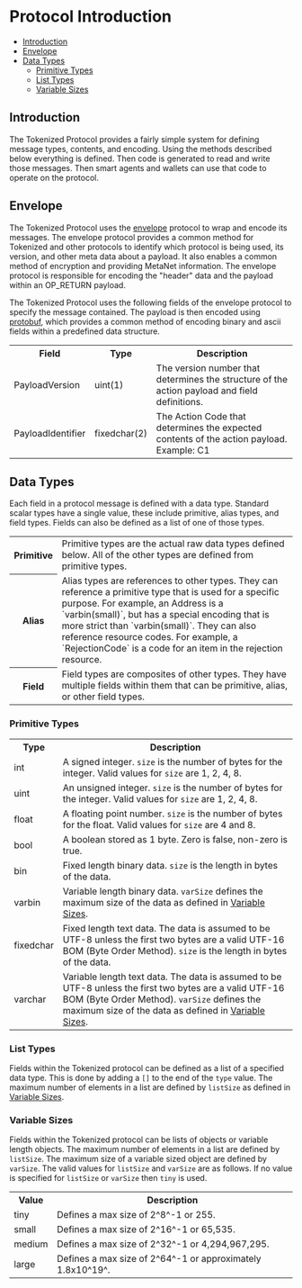 # Protocol Introduction

- [Introduction](#introduction)
- [Envelope](#envelope)
- [Data Types](#data-types)
  - [Primitive Types](#primitive-types)
  - [List Types](#list-types)
  - [Variable Sizes](#variable-sizes)

<a name="introduction"></a>

## Introduction

The Tokenized Protocol provides a fairly simple system for defining message types, contents, and encoding. Using the methods described below everything is defined. Then code is generated to read and write those messages. Then smart agents and wallets can use that code to operate on the protocol.

<a name="envelope"></a>

## Envelope

The Tokenized Protocol uses the [envelope](https://github.com/tokenized/envelope) protocol to wrap and encode its messages. The envelope protocol provides a common method for Tokenized and other protocols to identify which protocol is being used, its version, and other meta data about a payload. It also enables a common method of encryption and providing MetaNet information. The envelope protocol is responsible for encoding the "header" data and the payload within an OP_RETURN payload.

The Tokenized Protocol uses the following fields of the envelope protocol to specify the message contained. The payload is then encoded using [protobuf](https://developers.google.com/protocol-buffers/), which provides a common method of encoding binary and ascii fields within a predefined data structure.

<table>
    <tr>
        <th style="width:15%">Field</th>
        <th style="width:15%">Type</th>
        <th>Description</th>
    </tr>
    <tr>
        <td>PayloadVersion</td>
        <td>
            uint(1)
        </td>
        <td>
            The version number that determines the structure of the action payload and field definitions.
        </td>
    </tr>
    <tr>
        <td>PayloadIdentifier</td>
        <td>
            fixedchar(2)
        </td>
        <td>
            The Action Code that determines the expected contents of the action payload. Example: C1
        </td>
    </tr>
</table>

<a name="data-types"></a>

## Data Types

Each field in a protocol message is defined with a data type. Standard scalar types have a single value, these include primitive, alias types, and field types. Fields can also be defined as a list of one of those types.

<table>
<tr>
<th style="width:15%">Primitive</th>
<td>Primitive types are the actual raw data types defined below. All of the other types are defined from primitive types.</td>
</tr>

<tr>
<th style="width:15%">Alias</th>
<td>Alias types are references to other types. They can reference a primitive type that is used for a specific purpose. For example, an Address is a `varbin(small)`, but has a special encoding that is more strict than `varbin(small)`. They can also reference resource codes. For example, a `RejectionCode` is a code for an item in the rejection resource.</td>
</tr>

<tr>
<th style="width:15%">Field</th>
<td>Field types are composites of other types. They have multiple fields within them that can be primitive, alias, or other field types.</td>
</tr>
</table>

<a name="primitive-types"></a>

### Primitive Types

<table>
   <tr>
        <th style="width:15%">Type</th>
        <th>Description</th>
   </tr>
    <tr><td>int</td><td>A signed integer. <code>size</code> is the number of bytes for the integer. Valid values for <code>size</code> are 1, 2, 4, 8.</td></tr>
    <tr><td>uint</td><td>An unsigned integer. <code>size</code> is the number of bytes for the integer. Valid values for <code>size</code> are 1, 2, 4, 8.</td></tr>
    <tr><td>float</td><td>A floating point number. <code>size</code> is the number of bytes for the float. Valid values for <code>size</code> are 4 and 8.</td></tr>
    <tr><td>bool</td><td>A boolean stored as 1 byte. Zero is false, non-zero is true.</td></tr>
    <tr><td>bin</td><td>Fixed length binary data. <code>size</code> is the length in bytes of the data.</td></tr>
    <tr>
        <td>varbin</td>
        <td>
            Variable length binary data.
            <code>varSize</code> defines the maximum size of the data as defined in <a href="#variable-sizes">Variable Sizes</a>.
        </td>
    </tr>
    <tr>
        <td>fixedchar</td>
        <td>
            Fixed length text data.
            The data is assumed to be UTF-8 unless the first two bytes are a valid UTF-16 BOM (Byte Order Method).
            <code>size</code> is the length in bytes of the data.
        </td>
    </tr>
    <tr>
        <td>varchar</td>
        <td>
            Variable length text data.
            The data is assumed to be UTF-8 unless the first two bytes are a valid UTF-16 BOM (Byte Order Method).
            <code>varSize</code> defines the maximum size of the data as defined in <a href="#variable-sizes">Variable Sizes</a>.
        </td>
    </tr>
</table>

<a name="list-types"></a>

### List Types

Fields within the Tokenized protocol can be defined as a list of a specified data type.
This is done by adding a `[]` to the end of the `type` value.
The maximum number of elements in a list are defined by `listSize` as defined in <a href="#variable-sizes">Variable Sizes</a>.

<a name="variable-sizes"></a>

### Variable Sizes

Fields within the Tokenized protocol can be lists of objects or variable length objects.
The maximum number of elements in a list are defined by `listSize`.
The maximum size of a variable sized object are defined by `varSize`.
The valid values for `listSize` and `varSize` are as follows.
If no value is specified for `listSize` or `varSize` then `tiny` is used.

<table>
    <tr>
        <th style="width:15%">Value</th>
        <th>Description</th>
    </tr>
    <tr>
        <td>tiny</td>
        <td>Defines a max size of 2^8^-1 or 255.</td>
    </tr>
    <tr>
        <td>small</td>
        <td>Defines a max size of 2^16^-1 or 65,535.</td>
    </tr>
    <tr>
        <td>medium</td>
        <td>Defines a max size of 2^32^-1 or 4,294,967,295.</td>
    </tr>
    <tr>
        <td>large</td>
        <td>Defines a max size of 2^64^-1 or approximately 1.8x10^19^.</td>
    </tr>
</table>
